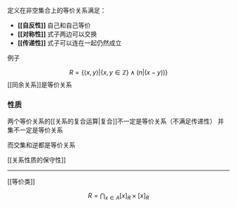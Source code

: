 定义在非空集合上的等价关系满足：

- **[[自反性]]** 自己和自己等价
- **[[对称性]]** 式子两边可以交换
- **[[传递性]]** 式子可以连在一起仍然成立

例子

$$
R=\{ \langle x,y \rangle |\{ x,y\in\mathbb{Z} \}\wedge (n|(x-y)) \}
$$
[[同余关系]]是等价关系

### 性质

两个等价关系的[[关系的复合运算|复合]]不一定是等价关系（不满足传递性）
并集不一定是等价关系

而交集和逆都是等价关系

[[关系性质的保守性]]

---

[[等价类]]

$$
R=\bigcap_{x \in A}[x]_{R}\times [x]_{R}
$$
